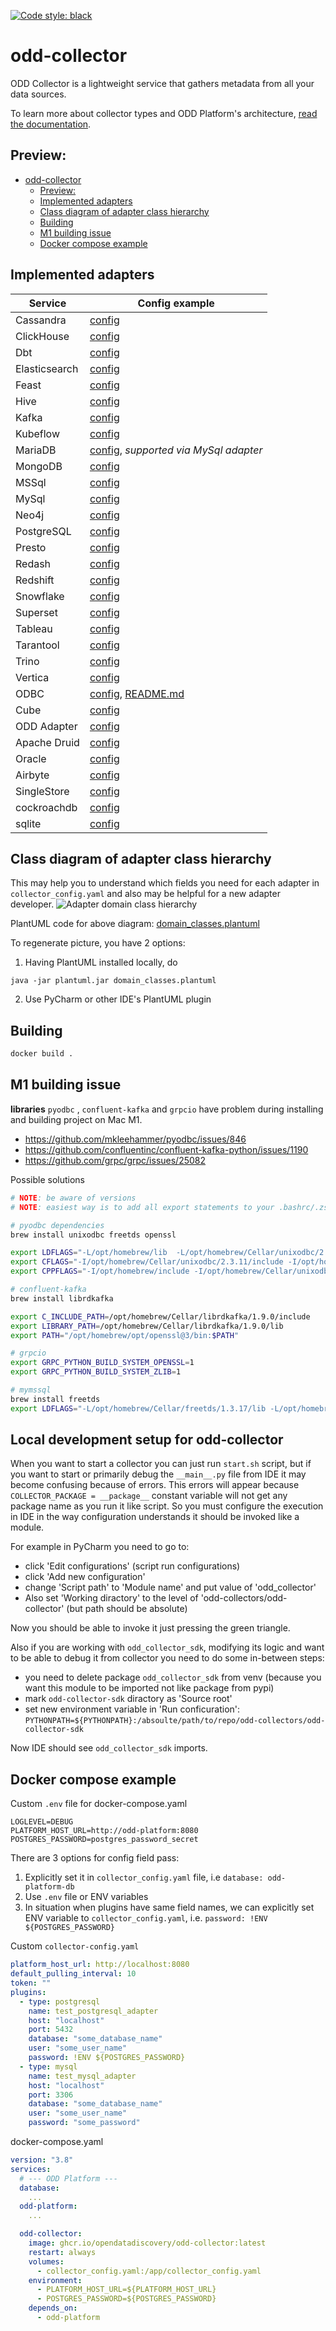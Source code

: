 [![Code style: black](https://img.shields.io/badge/code%20style-black-000000.svg)](https://github.com/psf/black)
# odd-collector
ODD Collector is a lightweight service that gathers metadata from all your data sources.

To learn more about collector types and ODD Platform's architecture, [read the documentation](https://docs.opendatadiscovery.org/architecture).

## Preview:
- [odd-collector](#odd-collector)
  - [Preview:](#preview)
  - [Implemented adapters](#implemented-adapters)
  - [Class diagram of adapter class hierarchy](#class-diagram-of-adapter-class-hierarchy)
  - [Building](#building)
  - [M1 building issue](#m1-building-issue)
  - [Docker compose example](#docker-compose-example)

## Implemented adapters

| Service       | Config example                                                                          |
| ------------- | --------------------------------------------------------------------------------------- |
| Cassandra     | [config](config_examples/cassandra.yaml)                                                |
| ClickHouse    | [config](config_examples/clickhouse.yaml)                                               |
| Dbt           | [config](config_examples/dbt.yaml)                                                      |
| Elasticsearch | [config](config_examples/elasticsearch.yaml)                                            |
| Feast         | [config](config_examples/feast.yaml)                                                    |
| Hive          | [config](config_examples/hive.yaml)                                                     |
| Kafka         | [config](config_examples/kafka.yaml)                                                    |
| Kubeflow      | [config](config_examples/kubeflow.yaml)                                                 |
| MariaDB       | [config](config_examples/mysql.yaml), _supported via MySql adapter_                     |
| MongoDB       | [config](config_examples/mongodb.yaml)                                                  |
| MSSql         | [config](config_examples/mssql.yaml)                                                    |
| MySql         | [config](config_examples/mysql.yaml)                                                    |
| Neo4j         | [config](config_examples/neo4j.yaml)                                                    |
| PostgreSQL    | [config](config_examples/postgresql.yaml)                                               |
| Presto        | [config](config_examples/presto.yaml)                                                   |
| Redash        | [config](config_examples/redash.yaml)                                                   |
| Redshift      | [config](config_examples/redshift.yaml)                                                 |
| Snowflake     | [config](config_examples/snowflake.yaml)                                                |
| Superset      | [config](config_examples/superset.yaml)                                                 |
| Tableau       | [config](config_examples/tableau.yaml)                                                  |
| Tarantool     | [config](config_examples/tarantool.yaml)                                                |
| Trino         | [config](config_examples/trino.yaml)                                                    |
| Vertica       | [config](config_examples/vertica.yaml)                                                  |
| ODBC          | [config](config_examples/odbc.yaml), [README.md](odd_collector/adapters/odbc/README.md) |
| Cube          | [config](config_examples/cubejs.yaml)                                                   |
| ODD Adapter   | [config](config_examples/odd_adapter.yaml)                                              |
| Apache Druid  | [config](config_examples/druid.yaml)                                                    |
| Oracle        | [config](config_examples/oracle.yaml)                                                   |
| Airbyte       | [config](config_examples/airbyte.yaml)                                                  |
| SingleStore   | [config](config_examples/singlestore.yaml)                                              |
| cockroachdb   | [config](config_examples/cockroachdb.yaml)                                              |
| sqlite        | [config](config_examples/sqlite.yaml)                                              |

## Class diagram of adapter class hierarchy
This may help you to understand which fields you need for each adapter in `collector_config.yaml` and also may be helpful for a new adapter developer.
![Adapter domain class hierarchy](adapter_domain_classes.png)

PlantUML code for above diagram: [domain_classes.plantuml](domain_classes.plantuml)

To regenerate picture, you have 2 options:
1. Having PlantUML installed locally, do
```shell
java -jar plantuml.jar domain_classes.plantuml
```
2. Use PyCharm or other IDE's PlantUML plugin


## Building
```bash
docker build .
```

## M1 building issue

**libraries** `pyodbc` , `confluent-kafka` and `grpcio`   have problem during installing and building project on Mac M1.

- https://github.com/mkleehammer/pyodbc/issues/846
- https://github.com/confluentinc/confluent-kafka-python/issues/1190
- https://github.com/grpc/grpc/issues/25082

Possible solutions
```bash
# NOTE: be aware of versions
# NOTE: easiest way is to add all export statements to your .bashrc/.zshrc file

# pyodbc dependencies
brew install unixodbc freetds openssl

export LDFLAGS="-L/opt/homebrew/lib  -L/opt/homebrew/Cellar/unixodbc/2.3.11/include -L/opt/homebrew/Cellar/freetds/1.3.17/lib -L/opt/homebrew/Cellar/openssl@1.1/1.1.1t/lib"
export CFLAGS="-I/opt/homebrew/Cellar/unixodbc/2.3.11/include -I/opt/homebrew/opt/freetds/include"
export CPPFLAGS="-I/opt/homebrew/include -I/opt/homebrew/Cellar/unixodbc/2.3.11/include -I/opt/homebrew/opt/openssl@3/include"

# confluent-kafka
brew install librdkafka

export C_INCLUDE_PATH=/opt/homebrew/Cellar/librdkafka/1.9.0/include
export LIBRARY_PATH=/opt/homebrew/Cellar/librdkafka/1.9.0/lib
export PATH="/opt/homebrew/opt/openssl@3/bin:$PATH"

# grpcio
export GRPC_PYTHON_BUILD_SYSTEM_OPENSSL=1
export GRPC_PYTHON_BUILD_SYSTEM_ZLIB=1

# mymssql
brew install freetds
export LDFLAGS="-L/opt/homebrew/Cellar/freetds/1.3.17/lib -L/opt/homebrew/Cellar/openssl@1.1/1.1.1t/lib"
```

## Local development setup for odd-collector

When you want to start a collector you can just run ```start.sh``` script, but if you want to start
or primarily debug the ```__main__.py``` file from IDE it may become confusing because of errors.
This errors will appear because ```COLLECTOR_PACKAGE = __package__``` constant variable will not get
any package name as you run it like script. So you must configure the execution in IDE in the way 
configuration understands it should be invoked like a module.

For example in PyCharm you need to go to:
- click 'Edit configurations' (script run configurations)
- click 'Add new configuration'
- change 'Script path' to 'Module name' and put value of 'odd_collector'
- Also set 'Working diractory' to the level of 'odd-collectors/odd-collector' (but path should be absolute)

Now you should be able to invoke it just pressing the green triangle.


Also if you are working with ```odd_collector_sdk```, modifying its logic and want to be able to debug it from
collector you need to do some in-between steps:
- you need to delete package ```odd_collector_sdk``` from venv (because you want this module to be imported not like package from pypi)
- mark ```odd-collector-sdk``` diractory as 'Source root'
- set new environment variable in 'Run conficuration': ```PYTHONPATH=${PYTHONPATH}:/absoulte/path/to/repo/odd-collectors/odd-collector-sdk```

Now IDE should see ```odd_collector_sdk``` imports.

## Docker compose example
Custom `.env` file for docker-compose.yaml
```
LOGLEVEL=DEBUG
PLATFORM_HOST_URL=http://odd-platform:8080
POSTGRES_PASSWORD=postgres_password_secret
```

There are 3 options for config field pass:
1. Explicitly set it in `collector_config.yaml` file, i.e `database: odd-platform-db`
2. Use `.env` file or ENV variables
3. In situation when plugins have same field names, we can  explicitly set ENV variable to `collector_config.yaml`, i.e. `password: !ENV ${POSTGRES_PASSWORD}`

Custom `collector-config.yaml`
```yaml
platform_host_url: http://localhost:8080
default_pulling_interval: 10
token: ""
plugins:
  - type: postgresql
    name: test_postgresql_adapter
    host: "localhost"
    port: 5432
    database: "some_database_name"
    user: "some_user_name"
    password: !ENV ${POSTGRES_PASSWORD}
  - type: mysql
    name: test_mysql_adapter
    host: "localhost"
    port: 3306
    database: "some_database_name"
    user: "some_user_name"
    password: "some_password"
```

docker-compose.yaml
```yaml
version: "3.8"
services:
  # --- ODD Platform ---
  database:
    ...
  odd-platform:
    ...

  odd-collector:
    image: ghcr.io/opendatadiscovery/odd-collector:latest
    restart: always
    volumes:
      - collector_config.yaml:/app/collector_config.yaml
    environment:
      - PLATFORM_HOST_URL=${PLATFORM_HOST_URL}
      - POSTGRES_PASSWORD=${POSTGRES_PASSWORD}
    depends_on:
      - odd-platform
```
